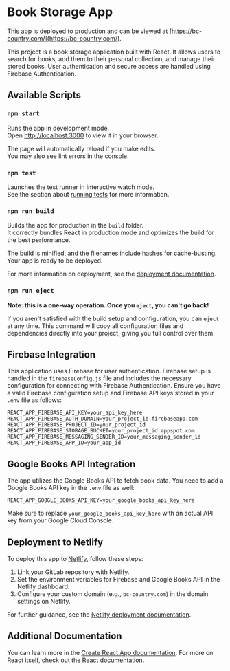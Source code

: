 # Book Storage App

This app is deployed to production and can be viewed at [https://bc-country.com/](https://bc-country.com/).

This project is a book storage application built with React. It allows users to search for books, add them to their personal collection, and manage their stored books. User authentication and secure access are handled using Firebase Authentication.

## Available Scripts

### `npm start`

Runs the app in development mode.  
Open [http://localhost:3000](http://localhost:3000) to view it in your browser.

The page will automatically reload if you make edits.  
You may also see lint errors in the console.

### `npm test`

Launches the test runner in interactive watch mode.  
See the section about [running tests](https://facebook.github.io/create-react-app/docs/running-tests) for more information.

### `npm run build`

Builds the app for production in the `build` folder.  
It correctly bundles React in production mode and optimizes the build for the best performance.

The build is minified, and the filenames include hashes for cache-busting.  
Your app is ready to be deployed.

For more information on deployment, see the [deployment documentation](https://facebook.github.io/create-react-app/docs/deployment).

### `npm run eject`

**Note: this is a one-way operation. Once you `eject`, you can't go back!**

If you aren't satisfied with the build setup and configuration, you can `eject` at any time. This command will copy all configuration files and dependencies directly into your project, giving you full control over them.

## Firebase Integration

This application uses Firebase for user authentication. Firebase setup is handled in the `firebaseConfig.js` file and includes the necessary configuration for connecting with Firebase Authentication. Ensure you have a valid Firebase configuration setup and Firebase API keys stored in your `.env` file as follows:

```
REACT_APP_FIREBASE_API_KEY=your_api_key_here 
REACT_APP_FIREBASE_AUTH_DOMAIN=your_project_id.firebaseapp.com
REACT_APP_FIREBASE_PROJECT_ID=your_project_id
REACT_APP_FIREBASE_STORAGE_BUCKET=your_project_id.appspot.com
REACT_APP_FIREBASE_MESSAGING_SENDER_ID=your_messaging_sender_id
REACT_APP_FIREBASE_APP_ID=your_app_id
```

## Google Books API Integration

The app utilizes the Google Books API to fetch book data. You need to add a Google Books API key in the `.env` file as well:

```
REACT_APP_GOOGLE_BOOKS_API_KEY=your_google_books_api_key_here
```

Make sure to replace `your_google_books_api_key_here` with an actual API key from your Google Cloud Console.

## Deployment to Netlify

To deploy this app to [Netlify](https://www.netlify.com/), follow these steps:

1. Link your GitLab repository with Netlify.
2. Set the environment variables for Firebase and Google Books API in the Netlify dashboard.
3. Configure your custom domain (e.g., `bc-country.com`) in the domain settings on Netlify.

For further guidance, see the [Netlify deployment documentation](https://docs.netlify.com/).

## Additional Documentation

You can learn more in the [Create React App documentation](https://facebook.github.io/create-react-app/docs/getting-started). For more on React itself, check out the [React documentation](https://reactjs.org/).
